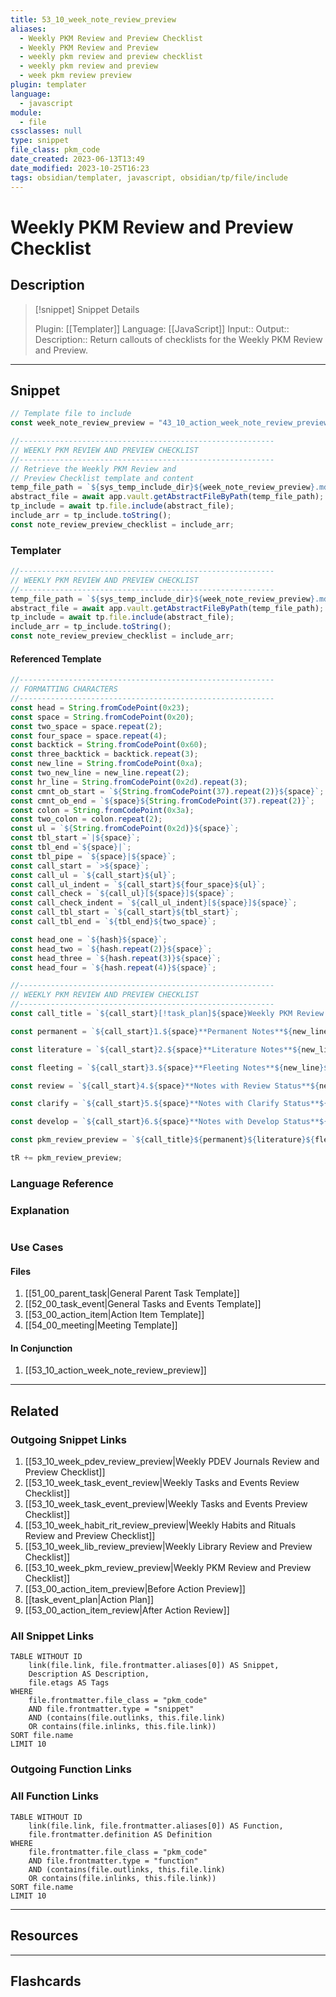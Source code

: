 ```yaml
---
title: 53_10_week_note_review_preview
aliases:
  - Weekly PKM Review and Preview Checklist
  - Weekly PKM Review and Preview
  - weekly pkm review and preview checklist
  - weekly pkm review and preview
  - week pkm review preview
plugin: templater
language:
  - javascript
module:
  - file
cssclasses: null
type: snippet
file_class: pkm_code
date_created: 2023-06-13T13:49
date_modified: 2023-10-25T16:23
tags: obsidian/templater, javascript, obsidian/tp/file/include
---
```

# Weekly PKM Review and Preview Checklist

## Description

> [!snippet] Snippet Details
>
> Plugin: [[Templater]]
> Language: [[JavaScript]]
> Input::
> Output::
> Description:: Return callouts of checklists for the Weekly PKM Review and Preview.

---

## Snippet

<!-- Add the full code including explanatory comments  -->

```javascript
// Template file to include
const week_note_review_preview = "43_10_action_week_note_review_preview";

//---------------------------------------------------------
// WEEKLY PKM REVIEW AND PREVIEW CHECKLIST
//---------------------------------------------------------
// Retrieve the Weekly PKM Review and
// Preview Checklist template and content
temp_file_path = `${sys_temp_include_dir}${week_note_review_preview}.md`;
abstract_file = await app.vault.getAbstractFileByPath(temp_file_path);
tp_include = await tp.file.include(abstract_file);
include_arr = tp_include.toString();
const note_review_preview_checklist = include_arr;
```

### Templater

<!-- Add the full code excluding explanatory comments  -->

```javascript
//---------------------------------------------------------
// WEEKLY PKM REVIEW AND PREVIEW CHECKLIST
//---------------------------------------------------------
temp_file_path = `${sys_temp_include_dir}${week_note_review_preview}.md`;
abstract_file = await app.vault.getAbstractFileByPath(temp_file_path);
tp_include = await tp.file.include(abstract_file);
include_arr = tp_include.toString();
const note_review_preview_checklist = include_arr;
```

#### Referenced Template

```javascript
//---------------------------------------------------------
// FORMATTING CHARACTERS
//---------------------------------------------------------
const head = String.fromCodePoint(0x23);
const space = String.fromCodePoint(0x20);
const two_space = space.repeat(2);
const four_space = space.repeat(4);
const backtick = String.fromCodePoint(0x60);
const three_backtick = backtick.repeat(3);
const new_line = String.fromCodePoint(0xa);
const two_new_line = new_line.repeat(2);
const hr_line = String.fromCodePoint(0x2d).repeat(3);
const cmnt_ob_start = `${String.fromCodePoint(37).repeat(2)}${space}`;
const cmnt_ob_end = `${space}${String.fromCodePoint(37).repeat(2)}`;
const colon = String.fromCodePoint(0x3a);
const two_colon = colon.repeat(2);
const ul = `${String.fromCodePoint(0x2d)}${space}`;
const tbl_start =`|${space}`;
const tbl_end =`${space}|`;
const tbl_pipe = `${space}|${space}`;
const call_start = `>${space}`;
const call_ul = `${call_start}${ul}`;
const call_ul_indent = `${call_start}${four_space}${ul}`;
const call_check = `${call_ul}[${space}]${space}`;
const call_check_indent = `${call_ul_indent}[${space}]${space}`;
const call_tbl_start = `${call_start}${tbl_start}`;
const call_tbl_end = `${tbl_end}${two_space}`;

const head_one = `${hash}${space}`;
const head_two = `${hash.repeat(2)}${space}`;
const head_three = `${hash.repeat(3)}${space}`;
const head_four = `${hash.repeat(4)}${space}`;

//---------------------------------------------------------
// WEEKLY PKM REVIEW AND PREVIEW CHECKLIST
//---------------------------------------------------------
const call_title = `${call_start}[!task_plan]${space}Weekly PKM Review and Preview Plan${new_line}${call_start}${new_line}`;

const permanent = `${call_start}1.${space}**Permanent Notes**${new_line}${call_check_indent}Review last week's permanent notes.${new_line}${call_check_indent}Indicate notes with content about which I want to learn more.${new_line}${call_check_indent}Create tasks for learning more about topics in select permanent notes.${new_line}${call_start}${new_line}`;

const literature = `${call_start}2.${space}**Literature Notes**${new_line}${call_check_indent}Review last week's literature notes.${new_line}${call_check_indent}Determine which notes to develop into permanent notes.${new_line}${call_check_indent}Create tasks for developing literature notes.${new_line}${call_start}${new_line}`;

const fleeting = `${call_start}3.${space}**Fleeting Notes**${new_line}${call_check_indent}Review last week's permanent notes.${new_line}${call_check_indent}Determine which notes to develop into permanent notes.${new_line}${call_check_indent}Create tasks for developing select fleeting notes.${new_line}${call_start}${new_line}`;

const review = `${call_start}4.${space}**Notes with Review Status**${new_line}${call_check_indent}Review notes with review status.${new_line}${call_check_indent}Determine new note status.${new_line}${call_start}${new_line}`;

const clarify = `${call_start}5.${space}**Notes with Clarify Status**${new_line}${call_check_indent}Review notes with clarify status.${new_line}${call_check_indent}Clarify the note and/or change the note status.${new_line}${call_start}${new_line}`;

const develop = `${call_start}6.${space}**Notes with Develop Status**${new_line}${call_check_indent}Review notes with develop status.${new_line}${call_check_indent}Develop the note and/or change the note status.`;

const pkm_review_preview = `${call_title}${permanent}${literature}${fleeting}${review}${clarify}${develop}`;

tR += pkm_review_preview;
```

### Language Reference

<!-- Recreate the code with links to files  -->

### Explanation

```javascript

```

### Use Cases

#### Files

<!-- Files containing the snippet  -->

1. [[51_00_parent_task|General Parent Task Template]]
2. [[52_00_task_event|General Tasks and Events Template]]
3. [[53_00_action_item|Action Item Template]]
4. [[54_00_meeting|Meeting Template]]

#### In Conjunction

<!-- Snippets used together with this snippet  -->

1. [[53_10_action_week_note_review_preview]]

---

## Related

### Outgoing Snippet Links

<!-- Link related snippet here -->

1. [[53_10_week_pdev_review_preview|Weekly PDEV Journals Review and Preview Checklist]]
2. [[53_10_week_task_event_review|Weekly Tasks and Events Review Checklist]]
3. [[53_10_week_task_event_preview|Weekly Tasks and Events Preview Checklist]]
4. [[53_10_week_habit_rit_review_preview|Weekly Habits and Rituals Review and Preview Checklist]]
5. [[53_10_week_lib_review_preview|Weekly Library Review and Preview Checklist]]
6. [[53_10_week_pkm_review_preview|Weekly PKM Review and Preview Checklist]]
7. [[53_00_action_item_preview|Before Action Preview]]
8. [[task_event_plan|Action Plan]]
9. [[53_00_action_item_review|After Action Review]]

### All Snippet Links

<!-- Query limit 10  -->

```dataview
TABLE WITHOUT ID
	link(file.link, file.frontmatter.aliases[0]) AS Snippet,
	Description AS Description,
	file.etags AS Tags
WHERE
	file.frontmatter.file_class = "pkm_code"
	AND file.frontmatter.type = "snippet"
	AND (contains(file.outlinks, this.file.link)
	OR contains(file.inlinks, this.file.link))
SORT file.name
LIMIT 10
```

### Outgoing Function Links

<!-- Link related functions here -->

### All Function Links

<!-- Query limit 10  -->

```dataview
TABLE WITHOUT ID
	link(file.link, file.frontmatter.aliases[0]) AS Function,
	file.frontmatter.definition AS Definition
WHERE
	file.frontmatter.file_class = "pkm_code"
	AND file.frontmatter.type = "function"
	AND (contains(file.outlinks, this.file.link)
	OR contains(file.inlinks, this.file.link))
SORT file.name
LIMIT 10
```

---

## Resources

---

## Flashcards
